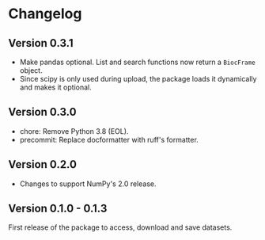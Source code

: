# Changelog

## Version 0.3.1

- Make pandas optional. List and search functions now return a `BiocFrame` object.
- Since scipy is only used during upload, the package loads it dynamically and makes it optional.

## Version 0.3.0

- chore: Remove Python 3.8 (EOL).
- precommit: Replace docformatter with ruff's formatter.

## Version 0.2.0

- Changes to support NumPy's 2.0 release.

## Version 0.1.0 - 0.1.3

First release of the package to access, download and save
datasets.
